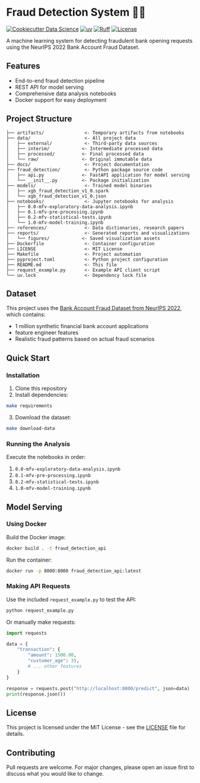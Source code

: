 # Fraud Detection System 🕵️‍♂️

[![Cookiecutter Data Science](https://img.shields.io/badge/CCDS-Project%20template-328F97?logo=cookiecutter)](https://cookiecutter-data-science.drivendata.org/)
[![uv](https://img.shields.io/endpoint?url=https://raw.githubusercontent.com/astral-sh/uv/main/assets/badge/v0.json)](https://github.com/astral-sh/uv)
[![Ruff](https://img.shields.io/endpoint?url=https://raw.githubusercontent.com/astral-sh/ruff/main/assets/badge/v2.json)](https://github.com/astral-sh/ruff)
[![License](https://img.shields.io/badge/License-MIT-blue.svg)](LICENSE)

A machine learning system for detecting fraudulent bank opening requests using the NeurIPS 2022 Bank Account Fraud Dataset.

## Features

- End-to-end fraud detection pipeline
- REST API for model serving
- Comprehensive data analysis notebooks
- Docker support for easy deployment

## Project Structure

```
├── artifacts/               <- Temporary artifacts from notebooks
├── data/                    <- All project data
│   ├── external/            <- Third-party data sources
│   ├── interim/            <- Intermediate processed data
│   ├── processed/          <- Final processed data
│   └── raw/                <- Original immutable data
├── docs/                    <- Project documentation
├── fraud_detection/         <- Python package source code
│   ├── api.py              <- FastAPI application for model serving
│   └── __init__.py         <- Package initialization
├── models/                  <- Trained model binaries
│   ├── xgb_fraud_detection_v1_0.spark
│   └── xgb_fraud_detection_v1_0.json
├── notebooks/               <- Jupyter notebooks for analysis
│   ├── 0.0-mfv-exploratory-data-analysis.ipynb
│   ├── 0.1-mfv-pre-processing.ipynb
│   ├── 0.2-mfv-statistical-tests.ipynb
│   └── 1.0-mfv-model-training.ipynb
├── references/              <- Data dictionaries, research papers
├── reports/                 <- Generated reports and visualizations
│   └── figures/            <- Saved visualization assets
├── Dockerfile               <- Container configuration
├── LICENSE                  <- MIT License
├── Makefile                 <- Project automation
├── pyproject.toml           <- Python project configuration
├── README.md                <- This file
├── request_example.py       <- Example API client script
└── uv.lock                  <- Dependency lock file
```

## Dataset

This project uses the [Bank Account Fraud Dataset from NeurIPS 2022](https://www.kaggle.com/datasets/sgpjesus/bank-account-fraud-dataset-neurips-2022), which contains:

- 1 million synthetic financial bank account applications
- feature engineer features
- Realistic fraud patterns based on actual fraud scenarios

## Quick Start

### Installation

1. Clone this repository
2. Install dependencies:

```bash
make requirements
```

3. Download the dataset:

```bash
make download-data
```

### Running the Analysis

Execute the notebooks in order:
1. `0.0-mfv-exploratory-data-analysis.ipynb`
2. `0.1-mfv-pre-processing.ipynb`
3. `0.2-mfv-statistical-tests.ipynb`
4. `1.0-mfv-model-training.ipynb`

## Model Serving

### Using Docker

Build the Docker image:

```bash
docker build . -t fraud_detection_api
```

Run the container:

```bash
docker run -p 8000:8000 fraud_detection_api:latest
```

### Making API Requests

Use the included `request_example.py` to test the API:

```bash
python request_example.py
```

Or manually make requests:

```python
import requests

data = {
    "transaction": {
        "amount": 1500.00,
        "customer_age": 35,
        # ... other features
    }
}

response = requests.post("http://localhost:8000/predict", json=data)
print(response.json())
```

## License

This project is licensed under the MIT License - see the [LICENSE](LICENSE) file for details.

## Contributing

Pull requests are welcome. For major changes, please open an issue first to discuss what you would like to change.
